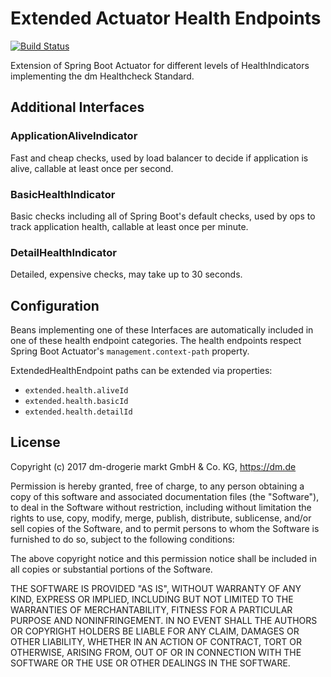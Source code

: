 # Extended Actuator Health Endpoints

[![Build Status](https://travis-ci.org/dm-drogeriemarkt/extended-actuator-health-endpoints.svg?branch=master)](https://travis-ci.org/dm-drogeriemarkt/extended-actuator-health-endpoints)

Extension of Spring Boot Actuator for different levels of HealthIndicators implementing the dm Healthcheck Standard.

## Additional Interfaces

### ApplicationAliveIndicator

Fast and cheap checks, used by load balancer to decide if application is alive, callable at least once per second.

### BasicHealthIndicator

Basic checks including all of Spring Boot's default checks, used by ops to track application health, callable at least once per minute.

### DetailHealthIndicator

Detailed, expensive checks, may take up to 30 seconds.

## Configuration

Beans implementing one of these Interfaces are automatically included in one of these health endpoint categories.
The health endpoints respect Spring Boot Actuator's `management.context-path` property.

ExtendedHealthEndpoint paths can be extended via properties:

* `extended.health.aliveId`
* `extended.health.basicId`
* `extended.health.detailId`

## License

Copyright (c) 2017 dm-drogerie markt GmbH & Co. KG, https://dm.de

Permission is hereby granted, free of charge, to any person obtaining a copy
of this software and associated documentation files (the "Software"), to deal
in the Software without restriction, including without limitation the rights
to use, copy, modify, merge, publish, distribute, sublicense, and/or sell
copies of the Software, and to permit persons to whom the Software is
furnished to do so, subject to the following conditions:

The above copyright notice and this permission notice shall be included in all
copies or substantial portions of the Software.

THE SOFTWARE IS PROVIDED "AS IS", WITHOUT WARRANTY OF ANY KIND, EXPRESS OR
IMPLIED, INCLUDING BUT NOT LIMITED TO THE WARRANTIES OF MERCHANTABILITY,
FITNESS FOR A PARTICULAR PURPOSE AND NONINFRINGEMENT. IN NO EVENT SHALL THE
AUTHORS OR COPYRIGHT HOLDERS BE LIABLE FOR ANY CLAIM, DAMAGES OR OTHER
LIABILITY, WHETHER IN AN ACTION OF CONTRACT, TORT OR OTHERWISE, ARISING FROM,
OUT OF OR IN CONNECTION WITH THE SOFTWARE OR THE USE OR OTHER DEALINGS IN THE
SOFTWARE.
